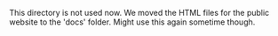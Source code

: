 This directory is not used now. We moved the HTML files for the public website to the 'docs' folder.
Might use this again sometime though. 
